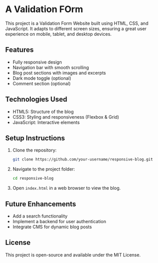 # A Validation FOrm

This project is a Validation Form Website built using HTML, CSS, and JavaScript. It adapts to different screen sizes, ensuring a great user experience on mobile, tablet, and desktop devices.

## Features
- Fully responsive design
- Navigation bar with smooth scrolling
- Blog post sections with images and excerpts
- Dark mode toggle (optional)
- Comment section (optional)

## Technologies Used
- HTML5: Structure of the blog
- CSS3: Styling and responsiveness (Flexbox & Grid)
- JavaScript: Interactive elements

## Setup Instructions
1. Clone the repository:
   ```bash
   git clone https://github.com/your-username/responsive-blog.git
   ```
2. Navigate to the project folder:
   ```bash
   cd responsive-blog
   ```
3. Open `index.html` in a web browser to view the blog.

## Future Enhancements
- Add a search functionality
- Implement a backend for user authentication
- Integrate CMS for dynamic blog posts

## License
This project is open-source and available under the MIT License.
